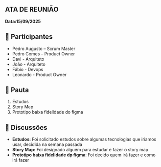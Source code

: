 ATA DE REUNIÃO
-

**Data:15/09/2025**

:raising_hand:  Participantes
-

- Pedro Augusto – Scrum Master  
- Pedro Gomes – Product Owner  
- Davi - Arquiteto
- João - Arquiteto
- Fábio - Devops  
- Leonardo - Product Owner

:mag_right:  Pauta
-

1. Estudos  
2. Story Map
3. Prototipo baixa fidelidade do figma

:speech_balloon: Discussões
-

- **Estudos:** Foi solicitado estudos sobre algumas tecnologias que iriamos usar, decidida na semana passada  
- **Story Map:** Foi designado alguém para estudar e fazer o story map
- **Prototipo baixa fidelidade dp figma**: Foi decido quem irá fazer e como irá fazer
